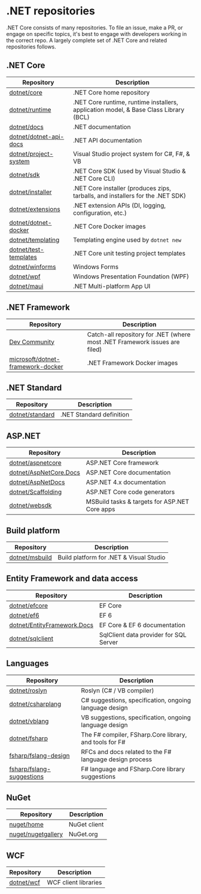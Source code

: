 # .NET repositories

.NET Core consists of many repositories. To file an issue, make a PR, or engage on specific topics, it's best to engage with developers working in the correct repo. A largely complete set of .NET Core and related repositories follows.

## .NET Core

|Repository                                                        |Description |
|------------------------------------------------------------------|------------|
|[dotnet/core](https://github.com/dotnet/core)                     |.NET Core home repository|
|[dotnet/runtime](https://github.com/dotnet/runtime)               |.NET Core runtime, runtime installers, application model, & Base Class Library (BCL)|
|[dotnet/docs](https://github.com/dotnet/docs)                     |.NET documentation|
|[dotnet/dotnet-api-docs](https://github.com/dotnet/dotnet-api-docs) |.NET API documentation|
|[dotnet/project-system](https://github.com/dotnet/project-system) |Visual Studio project system for C#, F#, & VB|
|[dotnet/sdk](https://github.com/dotnet/sdk)                       |.NET Core SDK (used by Visual Studio & .NET Core CLI)|
|[dotnet/installer](https://github.com/dotnet/installer)           |.NET Core installer (produces zips, tarballs, and installers for the .NET SDK)
|[dotnet/extensions](https://github.com/dotnet/extensions)         |.NET extension APIs (DI, logging, configuration, etc.)|
|[dotnet/dotnet-docker](https://github.com/dotnet/dotnet-docker)   |.NET Core Docker images|
|[dotnet/templating](https://github.com/dotnet/templating)         |Templating engine used by `dotnet new`|
|[dotnet/test-templates](https://github.com/dotnet/test-templates) |.NET Core unit testing project templates|
|[dotnet/winforms](https://github.com/dotnet/winforms)             |Windows Forms|
|[dotnet/wpf](https://github.com/dotnet/wpf)                       |Windows Presentation Foundation (WPF)|
|[dotnet/maui](https://github.com/dotnet/maui)                     |.NET Multi-platform App UI|

## .NET Framework

|Repository                                                        |Description |
|------------------------------------------------------------------|------------|
|[Dev Community](https://developercommunity.visualstudio.com/spaces/61/index.html) |Catch-all repository for .NET (where most .NET Framework issues are filed)|
|[microsoft/dotnet-framework-docker](https://github.com/microsoft/dotnet-framework-docker) |.NET Framework Docker images|

## .NET Standard

|Repository                                            |Description             |
|------------------------------------------------------|------------------------|
|[dotnet/standard](https://github.com/dotnet/standard) |.NET Standard definition|

## ASP.NET

|Repository                                                         |Description                                  |
|-------------------------------------------------------------------|---------------------------------------------|
|[dotnet/aspnetcore](https://github.com/dotnet/aspnetcore)          |ASP.NET Core framework                       |
|[dotnet/AspNetCore.Docs](https://github.com/dotnet/AspNetCore.Docs)|ASP.NET Core documentation                   |
|[dotnet/AspNetDocs](https://github.com/dotnet/AspNetDocs)          |ASP.NET 4.x documentation                    |
|[dotnet/Scaffolding](https://github.com/dotnet/Scaffolding)        |ASP.NET Core code generators                 |
|[dotnet/websdk](https://github.com/dotnet/websdk)                  |MSBuild tasks & targets for ASP.NET Core apps|

## Build platform

|Repository                                               |Description                            |
|---------------------------------------------------------|---------------------------------------|
|[dotnet/msbuild](https://github.com/dotnet/msbuild)      |Build platform for .NET & Visual Studio|

## Entity Framework and data access

|Repository                                                                   |Description                           |
|-----------------------------------------------------------------------------|--------------------------------------|
|[dotnet/efcore](https://github.com/dotnet/efcore)                            |EF Core                               |
|[dotnet/ef6](https://github.com/dotnet/ef6)                                  |EF 6                                  |
|[dotnet/EntityFramework.Docs](https://github.com/dotnet/EntityFramework.Docs)|EF Core & EF 6 documentation          |
|[dotnet/sqlclient](https://github.com/dotnet/sqlclient)                      |SqlClient data provider for SQL Server|

## Languages

|Repository                                                               |Description                                            |
|-------------------------------------------------------------------------|-------------------------------------------------------|
|[dotnet/roslyn](https://github.com/dotnet/roslyn)                        |Roslyn (C# / VB compiler)                              |
|[dotnet/csharplang](https://github.com/dotnet/csharplang)                |C# suggestions, specification, ongoing language design |
|[dotnet/vblang](https://github.com/dotnet/vblang)                        |VB suggestions, specification, ongoing language design |
|[dotnet/fsharp](https://github.com/dotnet/fsharp)                        |The F# compiler, FSharp.Core library, and tools for F# |
|[fsharp/fslang-design](https://github.com/fsharp/fslang-design)          |RFCs and docs related to the F# language design process|
|[fsharp/fslang-suggestions](https://github.com/fsharp/fslang-suggestions)|F# language and FSharp.Core library suggestions        |

## NuGet

|Repository                                                  |Description |
|------------------------------------------------------------|------------|
|[nuget/home](https://github.com/nuget/home)                 |NuGet client|
|[nuget/nugetgallery](https://github.com/nuget/nugetgallery) |NuGet.org   |

## WCF

|Repository                                  |Description         |
|--------------------------------------------|--------------------|
|[dotnet/wcf](https://github.com/dotnet/wcf) |WCF client libraries|
